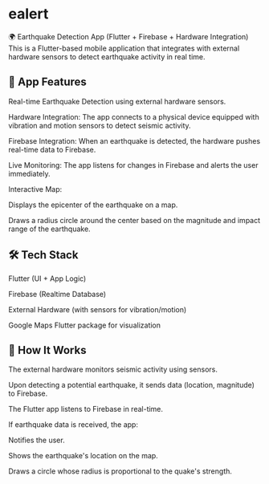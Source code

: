 # ealert

🌍 Earthquake Detection App (Flutter + Firebase + Hardware Integration)
This is a Flutter-based mobile application that integrates with external hardware sensors to detect earthquake activity in real time.

## 📱 App Features
Real-time Earthquake Detection using external hardware sensors.

Hardware Integration: The app connects to a physical device equipped with vibration and motion sensors to detect seismic activity.

Firebase Integration: When an earthquake is detected, the hardware pushes real-time data to Firebase.

Live Monitoring: The app listens for changes in Firebase and alerts the user immediately.

Interactive Map:

Displays the epicenter of the earthquake on a map.

Draws a radius circle around the center based on the magnitude and impact range of the earthquake.

## 🛠️ Tech Stack
Flutter (UI + App Logic)

Firebase (Realtime Database)

External Hardware (with sensors for vibration/motion)

Google Maps Flutter package for visualization


## 🚀 How It Works
The external hardware monitors seismic activity using sensors.

Upon detecting a potential earthquake, it sends data (location, magnitude) to Firebase.

The Flutter app listens to Firebase in real-time.

If earthquake data is received, the app:

Notifies the user.

Shows the earthquake's location on the map.

Draws a circle whose radius is proportional to the quake's strength.
